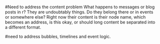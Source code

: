 #Need to address the content problem
What happens to messages or blog posts in r? They are undoubtably things. Do they belong there or in events or somewhere else?
Right now their content is their node name, which becomes an address, is this okay, or should long content be separated into a different format.

#need to address bubbles, timelines and event logic.
